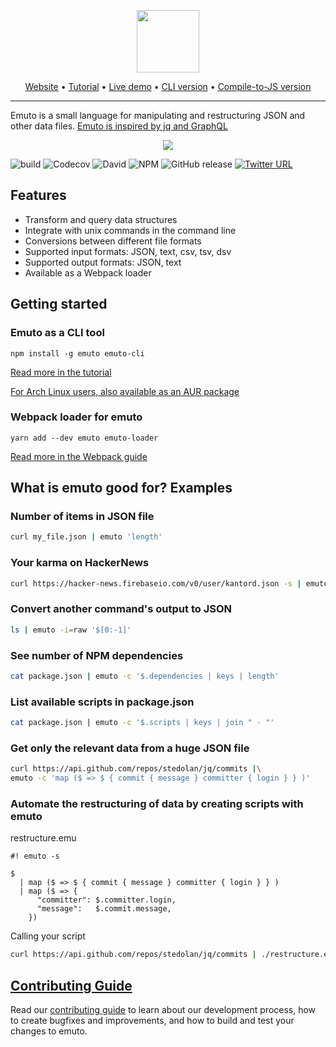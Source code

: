 <p align="center">
  <img src="https://kantord.github.io/emuto/img/emuto.svg" height="100">
</p>

<p align="center">
  <a href="https://kantord.github.io/emuto/">Website</a> •
  <a href="https://kantord.github.io/emuto/docs/tutorial">Tutorial</a> •
  <a href="https://kantord.github.io/emuto/docs/try_emuto">Live demo</a> •
  <a href="#emuto-as-a-cli-tool">CLI version</a> •
  <a href="#webpack-loader-for-emuto">Compile-to-JS version</a>

</p>


---

Emuto is a small language for manipulating and restructuring JSON and other data files. [Emuto is inspired by jq and GraphQL](https://kantord.github.io/emuto/docs/comparison_with_other_languages)


<p align="center">
  <img  src="https://kantord.github.io/emuto/img/demo.gif">
</p>

![build](https://img.shields.io/travis/kantord/emuto/master.svg) ![Codecov](https://img.shields.io/codecov/c/github/kantord/emuto/master.svg) ![David](https://img.shields.io/david/kantord/emuto.svg) ![NPM](https://img.shields.io/npm/l/emuto.svg) ![GitHub release](https://img.shields.io/github/release/kantord/emuto.svg)   [![Twitter URL](https://img.shields.io/twitter/url/https/https://github.com/kantord/emuto.svg?style=social)](https://twitter.com/intent/tweet?text=transform%20%26%20query%20jSON%2C%20CSV%2C%20etc.%20easily%20using%20emuto%20https%3A%2F%2Fgithub.com%2Fkantord%2Femuto)

## Features

- Transform and query data structures
- Integrate with unix commands in the command line
- Conversions between different file formats
- Supported input formats: JSON, text, csv, tsv, dsv
- Supported output formats: JSON, text
- Available as a Webpack loader

## Getting started

### Emuto as a CLI tool

```
npm install -g emuto emuto-cli
```

[Read more in the tutorial](https://kantord.github.io/emuto/docs/tutorial)

[For Arch Linux users, also available as an AUR package](https://aur.archlinux.org/packages/emuto/)

### Webpack loader for emuto

```
yarn add --dev emuto emuto-loader
```

[Read more in the Webpack guide](https://kantord.github.io/emuto/docs/setup-webpack)


## What is emuto good for? Examples

### Number of items in JSON file

```bash
curl my_file.json | emuto 'length'
```

### Your karma on HackerNews

```bash
curl https://hacker-news.firebaseio.com/v0/user/kantord.json -s | emuto '$.karma'
```

### Convert another command's output to JSON

```bash
ls | emuto -i=raw '$[0:-1]'
```

### See number of NPM dependencies

```bash
cat package.json | emuto -c '$.dependencies | keys | length'
```

### List available scripts in package.json

```bash
cat package.json | emuto -c '$.scripts | keys | join " · "'
```

### Get only the relevant data from a huge JSON file

```bash
curl https://api.github.com/repos/stedolan/jq/commits |\
emuto -c 'map ($ => $ { commit { message } committer { login } } )'
```

### Automate the restructuring of data by creating scripts with emuto

restructure.emu

```text
#! emuto -s

$
  | map ($ => $ { commit { message } committer { login } } )
  | map ($ => {
      "committer": $.committer.login,
      "message":   $.commit.message,
    })
```

Calling your script

```bash
curl https://api.github.com/repos/stedolan/jq/commits | ./restructure.emu
```



## [Contributing Guide](CONTRIBUTING.md)

Read our [contributing guide](CONTRIBUTING.md) to learn about our development process, how to create bugfixes and improvements, and how to build and test your changes to emuto.
